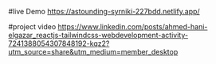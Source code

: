 #live Demo https://astounding-syrniki-227bdd.netlify.app/


#project video 
https://www.linkedin.com/posts/ahmed-hani-elgazar_reactjs-tailwindcss-webdevelopment-activity-7241388054307848192-kqz2?utm_source=share&utm_medium=member_desktop
